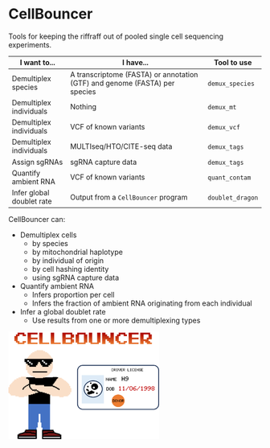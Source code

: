 # CellBouncer
Tools for keeping the riffraff out of pooled single cell sequencing experiments. 

|I want to...|I have...|Tool to use|
|------------|---------|-----------|
|Demultiplex species|A transcriptome (FASTA) or annotation (GTF) and genome (FASTA) per species|`demux_species`|
|Demultiplex individuals|Nothing|`demux_mt`|
|Demultiplex individuals|VCF of known variants|`demux_vcf`|
|Demultiplex individuals|MULTIseq/HTO/CITE-seq data|`demux_tags`|
|Assign sgRNAs|sgRNA capture data|`demux_tags`|
|Quantify ambient RNA|VCF of known variants|`quant_contam`|
|Infer global doublet rate|Output from a `CellBouncer` program|`doublet_dragon`|

CellBouncer can:
* Demultiplex cells 
  * by species
  * by mitochondrial haplotype
  * by individual of origin
  * by cell hashing identity
  * using sgRNA capture data
* Quantify ambient RNA
  * Infers proportion per cell
  * Infers the fraction of ambient RNA originating from each individual
* Infer a global doublet rate
  * Use results from one or more demultiplexing types
<p>
<img src="logo.png", width=300, alt="CellBouncer" />
</p>
